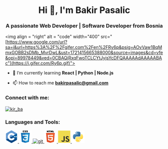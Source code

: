 <h1 align="center">Hi 👋, I'm Bakir Pasalic</h1>
<h3 align="center">A passionate Web Developer | Software Developer from Bosnia</h3>

<img align = "right" alt = "code" width="400" src="[https://www.google.com/url?sa=i&url=https%3A%2F%2Fgifer.com%2Fen%2FRy6p&psig=AOvVaw1BqMmxGOBB2sDMb_MvrDwL&ust=1721415665388000&source=images&cd=vfe&opi=89978449&ved=0CBAQjRxqFwoTCLCYtJyjsYcDFQAAAAAdAAAAABAc"](https://i.gifer.com/Ry6p.gif)"> 

- 🌱 I’m currently learning **React | Python | Node.js**

- 📫 How to reach me **bakirpasalic@gmail.com**

<h3 align="left">Connect with me:</h3>
<p align="left">
<a href="https://discord.gg/kir_ba" target="blank"><img align="center" src="https://raw.githubusercontent.com/rahuldkjain/github-profile-readme-generator/master/src/images/icons/Social/discord.svg" alt="kir_ba" height="30" width="40" /></a>
</p>

<h3 align="left">Languages and Tools:</h3>
<p align="left"> <a href="https://www.w3schools.com/cpp/" target="_blank" rel="noreferrer"> <img src="https://raw.githubusercontent.com/devicons/devicon/master/icons/cplusplus/cplusplus-original.svg" alt="cplusplus" width="40" height="40"/> </a> <a href="https://www.w3schools.com/css/" target="_blank" rel="noreferrer"> <img src="https://raw.githubusercontent.com/devicons/devicon/master/icons/css3/css3-original-wordmark.svg" alt="css3" width="40" height="40"/> </a> <a href="https://git-scm.com/" target="_blank" rel="noreferrer"> <img src="https://www.vectorlogo.zone/logos/git-scm/git-scm-icon.svg" alt="git" width="40" height="40"/> </a> <a href="https://www.w3.org/html/" target="_blank" rel="noreferrer"> <img src="https://raw.githubusercontent.com/devicons/devicon/master/icons/html5/html5-original-wordmark.svg" alt="html5" width="40" height="40"/> </a> <a href="https://developer.mozilla.org/en-US/docs/Web/JavaScript" target="_blank" rel="noreferrer"> <img src="https://raw.githubusercontent.com/devicons/devicon/master/icons/javascript/javascript-original.svg" alt="javascript" width="40" height="40"/> </a> <a href="https://www.python.org" target="_blank" rel="noreferrer"> <img src="https://raw.githubusercontent.com/devicons/devicon/master/icons/python/python-original.svg" alt="python" width="40" height="40"/> </a> </p>
